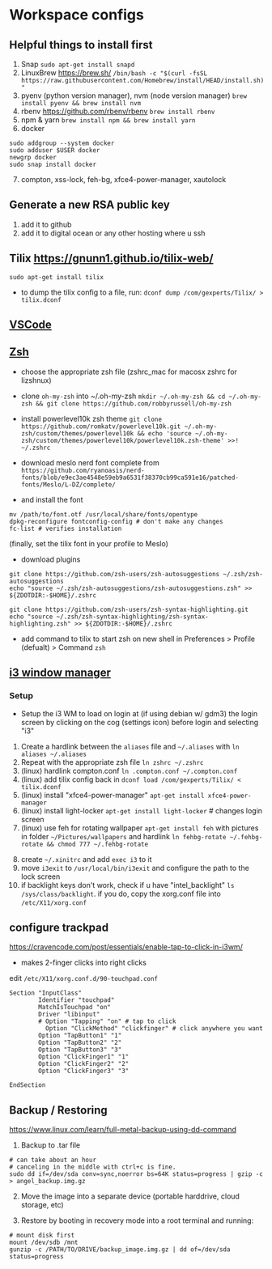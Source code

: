 # Workspace configs

## Helpful things to install first

1. Snap `sudo apt-get install snapd`
2. LinuxBrew https://brew.sh/ `/bin/bash -c "$(curl -fsSL https://raw.githubusercontent.com/Homebrew/install/HEAD/install.sh)"`
3. pyenv (python version manager), nvm (node version manager) `brew install pyenv && brew install nvm`
4. rbenv https://github.com/rbenv/rbenv `brew install rbenv`
5. npm & yarn `brew install npm && brew install yarn`
6. docker

```
sudo addgroup --system docker
sudo adduser $USER docker
newgrp docker
sudo snap install docker
```

7. compton, xss-lock, feh-bg, xfce4-power-manager, xautolock

## Generate a new RSA public key

1. add it to github
2. add it to digital ocean or any other hosting where u ssh

## Tilix https://gnunn1.github.io/tilix-web/

```
sudo apt-get install tilix
```

- to dump the tilix config to a file, run: `dconf dump /com/gexperts/Tilix/ > tilix.dconf`

## [VSCode](./vscode/)

## [Zsh](./zsh)

- choose the appropriate zsh file (zshrc_mac for macosx zshrc for lizshnux)
- clone `oh-my-zsh` into ~/.oh-my-zsh `mkdir ~/.oh-my-zsh && cd ~/.oh-my-zsh && git clone https://github.com/robbyrussell/oh-my-zsh`

- install powerlevel10k zsh theme `git clone https://github.com/romkatv/powerlevel10k.git ~/.oh-my-zsh/custom/themes/powerlevel10k && echo 'source ~/.oh-my-zsh/custom/themes/powerlevel10k/powerlevel10k.zsh-theme' >>! ~/.zshrc`

- download meslo nerd font complete from `https://github.com/ryanoasis/nerd-fonts/blob/e9ec3ae4548e59eb9a6531f38370cb99ca591e16/patched-fonts/Meslo/L-DZ/complete/`

- and install the font

```
mv /path/to/font.otf /usr/local/share/fonts/opentype
dpkg-reconfigure fontconfig-config # don't make any changes
fc-list # verifies installation
```

(finally, set the tilix font in your profile to Meslo)

- download plugins

```
git clone https://github.com/zsh-users/zsh-autosuggestions ~/.zsh/zsh-autosuggestions
echo "source ~/.zsh/zsh-autosuggestions/zsh-autosuggestions.zsh" >> ${ZDOTDIR:-$HOME}/.zshrc
```

```
git clone https://github.com/zsh-users/zsh-syntax-highlighting.git
echo "source ~/.zsh/zsh-syntax-highlighting/zsh-syntax-highlighting.zsh" >> ${ZDOTDIR:-$HOME}/.zshrc
```

- add command to tilix to start zsh on new shell in Preferences > Profile (defualt) > Command `zsh`

## [i3 window manager](./i3)

### Setup

- Setup the i3 WM to load on login at (if using debian w/ gdm3) the login screen by clicking on the cog (settings icon) before login and selecting "i3"

1. Create a hardlink between the `aliases` file and `~/.aliases` with `ln aliases ~/.aliases`
2. Repeat with the appropriate zsh file `ln zshrc ~/.zshrc`
3. (linux) hardlink compton.conf `ln .compton.conf ~/.compton.conf`
4. (linux) add tilix config back in `dconf load /com/gexperts/Tilix/ < tilix.dconf`
5. (linux) install "xfce4-power-manager" `apt-get install xfce4-power-manager`
6. (linux) install light-locker `apt-get install light-locker` # changes login screen
7. (linux) use feh for rotating wallpaper `apt-get install feh` with pictures in folder `~/Pictures/wallpapers` and hardlink `ln fehbg-rotate ~/.fehbg-rotate && chmod 777 ~/.fehbg-rotate`
<!-- 8. (linux) add `00_refresh_screen_on_thaw` script to `/etc/pm/sleep.d` -->
8. create `~/.xinitrc` and add `exec i3` to it
9. move `i3exit` to `/usr/local/bin/i3exit` and configure the path to the lock screen
10. if backlight keys don't work, check if u have "intel_backlight" `ls /sys/class/backlight`. if you do, copy the xorg.conf file into `/etc/X11/xorg.conf`

## configure trackpad

https://cravencode.com/post/essentials/enable-tap-to-click-in-i3wm/

- makes 2-finger clicks into right clicks

edit `/etc/X11/xorg.conf.d/90-touchpad.conf`

```
Section "InputClass"
        Identifier "touchpad"
        MatchIsTouchpad "on"
        Driver "libinput"
        # Option "Tapping" "on" # tap to click
	      Option "ClickMethod" "clickfinger" # click anywhere you want
        Option "TapButton1" "1"
        Option "TapButton2" "2"
        Option "TapButton3" "3"
        Option "ClickFinger1" "1"
        Option "ClickFinger2" "2"
        Option "ClickFinger3" "3"

EndSection

```

## Backup / Restoring

https://www.linux.com/learn/full-metal-backup-using-dd-command

1. Backup to .tar file

```
# can take about an hour
# canceling in the middle with ctrl+c is fine.
sudo dd if=/dev/sda conv=sync,noerror bs=64K status=progress | gzip -c  > angel_backup.img.gz

```

2. Move the image into a separate device (portable harddrive, cloud storage, etc)

3. Restore by booting in recovery mode into a root terminal and running:

```
# mount disk first
mount /dev/sdb /mnt
gunzip -c /PATH/TO/DRIVE/backup_image.img.gz | dd of=/dev/sda status=progress

```
